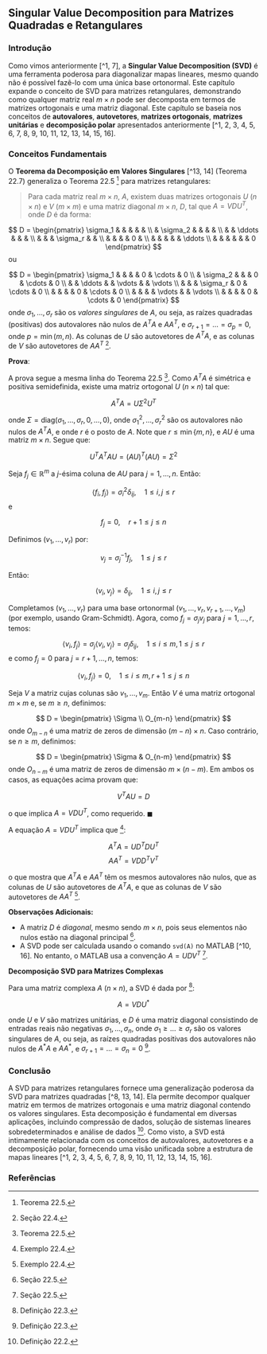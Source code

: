 ## Singular Value Decomposition para Matrizes Quadradas e Retangulares

### Introdução
Como vimos anteriormente [^1, 7], a **Singular Value Decomposition (SVD)** é uma ferramenta poderosa para diagonalizar mapas lineares, mesmo quando não é possível fazê-lo com uma única base ortonormal. Este capítulo expande o conceito de SVD para matrizes retangulares, demonstrando como qualquer matriz real $m \times n$ pode ser decomposta em termos de matrizes ortogonais e uma matriz diagonal. Este capítulo se baseia nos conceitos de **autovalores**, **autovetores**, **matrizes ortogonais**, **matrizes unitárias** e **decomposição polar** apresentados anteriormente [^1, 2, 3, 4, 5, 6, 7, 8, 9, 10, 11, 12, 13, 14, 15, 16].

### Conceitos Fundamentais
O **Teorema da Decomposição em Valores Singulares** [^13, 14] (Teorema 22.7) generaliza o Teorema 22.5 [^8] para matrizes retangulares:

> Para cada matriz real $m \times n$, $A$, existem duas matrizes ortogonais $U$ ($n \times n$) e $V$ ($m \times m$) e uma matriz diagonal $m \times n$, $D$, tal que $A = VDU^T$, onde $D$ é da forma:

$$
D =
\begin{pmatrix}
\sigma_1 & & & & & \\
& \sigma_2 & & & & \\
& & \ddots & & & \\
& & & \sigma_r & & \\
& & & & 0 & \\
& & & & & \ddots \\
& & & & & & 0
\end{pmatrix}
$$
ou

$$
D =
\begin{pmatrix}
\sigma_1 & & & & 0 & \cdots & 0 \\
& \sigma_2 & & & 0 & \cdots & 0 \\
& & \ddots & & \vdots & & \vdots \\
& & & \sigma_r & 0 & \cdots & 0 \\
& & & & 0 & \cdots & 0 \\
& & & & \vdots & & \vdots \\
& & & & 0 & \cdots & 0
\end{pmatrix}
$$
onde $\sigma_1, \dots, \sigma_r$ são os *valores singulares* de $A$, ou seja, as raízes quadradas (positivas) dos autovalores não nulos de $A^T A$ e $A A^T$, e $\sigma_{r+1} = \dots = \sigma_p = 0$, onde $p = \min(m, n)$. As colunas de $U$ são autovetores de $A^T A$, e as colunas de $V$ são autovetores de $A A^T$ [^13].

**Prova**:

A prova segue a mesma linha do Teorema 22.5 [^8]. Como $A^T A$ é simétrica e positiva semidefinida, existe uma matriz ortogonal $U$ ($n \times n$) tal que:

$$A^T A = U \Sigma^2 U^T$$

onde $\Sigma = \text{diag}(\sigma_1, \dots, \sigma_r, 0, \dots, 0)$, onde $\sigma_1^2, \dots, \sigma_r^2$ são os autovalores não nulos de $A^T A$, e onde $r$ é o posto de $A$. Note que $r \leq \min\{m, n\}$, e $AU$ é uma matriz $m \times n$. Segue que:

$$U^T A^T A U = (AU)^T (AU) = \Sigma^2$$

Seja $f_j \in \mathbb{R}^m$ a $j$-ésima coluna de $AU$ para $j = 1, \dots, n$. Então:

$$\langle f_i, f_j \rangle = \sigma_i^2 \delta_{ij}, \quad 1 \leq i, j \leq r$$
e

$$f_j = 0, \quad r+1 \leq j \leq n$$

Definimos $(v_1, \dots, v_r)$ por:

$$v_j = \sigma_j^{-1} f_j, \quad 1 \leq j \leq r$$

Então:

$$\langle v_i, v_j \rangle = \delta_{ij}, \quad 1 \leq i, j \leq r$$

Completamos $(v_1, \dots, v_r)$ para uma base ortonormal $(v_1, \dots, v_r, v_{r+1}, \dots, v_m)$ (por exemplo, usando Gram-Schmidt). Agora, como $f_j = \sigma_j v_j$ para $j = 1, \dots, r$, temos:

$$\langle v_i, f_j \rangle = \sigma_j \langle v_i, v_j \rangle = \sigma_j \delta_{ij}, \quad 1 \leq i \leq m, 1 \leq j \leq r$$
e como $f_j = 0$ para $j = r+1, \dots, n$, temos:

$$\langle v_i, f_j \rangle = 0, \quad 1 \leq i \leq m, r+1 \leq j \leq n$$

Seja $V$ a matriz cujas colunas são $v_1, \dots, v_m$. Então $V$ é uma matriz ortogonal $m \times m$ e, se $m \geq n$, definimos:

$$
D =
\begin{pmatrix}
\Sigma \\
O_{m-n}
\end{pmatrix}
$$
onde $O_{m-n}$ é uma matriz de zeros de dimensão $(m-n) \times n$. Caso contrário, se $n \geq m$, definimos:

$$
D =
\begin{pmatrix}
\Sigma & O_{n-m}
\end{pmatrix}
$$
onde $O_{n-m}$ é uma matriz de zeros de dimensão $m \times (n-m)$. Em ambos os casos, as equações acima provam que:

$$V^T A U = D$$

o que implica $A = V D U^T$, como requerido. $\blacksquare$

A equação $A = VDU^T$ implica que [^9]:

$$A^T A = U D^T D U^T$$
$$A A^T = V D D^T V^T$$

o que mostra que $A^T A$ e $A A^T$ têm os mesmos autovalores não nulos, que as colunas de $U$ são autovetores de $A^T A$, e que as colunas de $V$ são autovetores de $A A^T$ [^9].

**Observações Adicionais:**

*   A matriz $D$ é *diagonal*, mesmo sendo $m \times n$, pois seus elementos não nulos estão na diagonal principal [^16].
*   A SVD pode ser calculada usando o comando `svd(A)` no MATLAB [^10, 16]. No entanto, o MATLAB usa a convenção $A = UDV^T$ [^16].

**Decomposição SVD para Matrizes Complexas**

Para uma matriz complexa $A$ ($n \times n$), a SVD é dada por [^10]:

$$A = VDU^*$$

onde $U$ e $V$ são matrizes unitárias, e $D$ é uma matriz diagonal consistindo de entradas reais não negativas $\sigma_1, \dots, \sigma_n$, onde $\sigma_1 \geq \dots \geq \sigma_r$ são os valores singulares de $A$, ou seja, as raízes quadradas positivas dos autovalores não nulos de $A^*A$ e $AA^*$, e $\sigma_{r+1} = \dots = \sigma_n = 0$ [^10].

### Conclusão
A SVD para matrizes retangulares fornece uma generalização poderosa da SVD para matrizes quadradas [^8, 13, 14]. Ela permite decompor qualquer matriz em termos de matrizes ortogonais e uma matriz diagonal contendo os valores singulares. Esta decomposição é fundamental em diversas aplicações, incluindo compressão de dados, solução de sistemas lineares sobredeterminados e análise de dados [^5]. Como visto, a SVD está intimamente relacionada com os conceitos de autovalores, autovetores e a decomposição polar, fornecendo uma visão unificada sobre a estrutura de mapas lineares [^1, 2, 3, 4, 5, 6, 7, 8, 9, 10, 11, 12, 13, 14, 15, 16].

### Referências
[^1]: Capítulo 22 (completo).
[^2]: Seção 22.1.
[^3]: Proposição 22.1.
[^4]: Definição 22.1.
[^5]: Definição 22.2.
[^6]: Proposição 22.2.
[^7]: Seção 22.2.
[^8]: Teorema 22.5.
[^9]: Exemplo 22.4.
[^10]: Definição 22.3.
[^11]: Seção 22.3.
[^12]: Definição 22.4.
[^13]: Seção 22.4.
[^14]: Teorema 22.7.
[^15]: Exemplo 22.7.
[^16]: Seção 22.5.
<!-- END -->